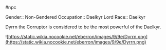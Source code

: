 #npc 

Gender:: Non-Gendered
Occupation:: Daelkyr Lord
Race:: Daelkyr

Dyrrn the Corruptor is considered to be the most powerful of the Daelkyr.

![https://static.wikia.nocookie.net/eberron/images/9/9e/Dyrrn.png](https://static.wikia.nocookie.net/eberron/images/9/9e/Dyrrn.png)